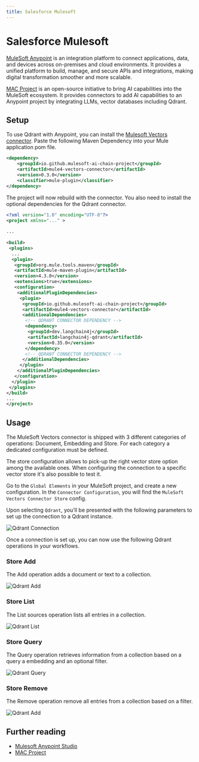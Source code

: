 ```yaml
---
title: Salesforce Mulesoft
---
```


# Salesforce Mulesoft

[MuleSoft Anypoint](https://www.salesforce.com/in/mulesoft/anypoint-platform/) is an integration platform to connect applications, data, and devices across on-premises and cloud environments. It provides a unified platform to build, manage, and secure APIs and integrations, making digital transformation smoother and more scalable.

[MAC Project](https://mac-project.ai) is an open-source initiative to bring AI capabilities into the MuleSoft ecosystem. It provides connectors to add AI capabilities to an Anypoint project by integrating LLMs, vector databases including Qdrant.

## Setup

To use Qdrant with Anypoint, you can install the [Mulesoft Vectors connector](https://mac-project.ai/docs/ms-vectors). Paste the following Maven Dependency into your Mule application pom file.

```xml
<dependency>
    <groupId>io.github.mulesoft-ai-chain-project</groupId>
    <artifactId>mule4-vectors-connector</artifactId>
    <version>0.3.0</version>
    <classifier>mule-plugin</classifier>
</dependency>
```

The project will now rebuild with the connector. You also need to install the optional dependencies for the Qdrant connector.

```xml
<?xml version="1.0" encoding="UTF-8"?>
<project xmlns="..." >
 
...
 
<build>
 <plugins>
  ...
  <plugin>
   <groupId>org.mule.tools.maven</groupId>
   <artifactId>mule-maven-plugin</artifactId>
   <version>4.3.0</version>
   <extensions>true</extensions>
   <configuration>
    <additionalPluginDependencies>
     <plugin>
      <groupId>io.github.mulesoft-ai-chain-project</groupId>
      <artifactId>mule4-vectors-connector</artifactId>
      <additionalDependencies>
       <!-- QDRANT CONNECTOR DEPENDENCY -->
       <dependency>
        <groupId>dev.langchain4j</groupId>
        <artifactId>langchain4j-qdrant</artifactId>
        <version>0.35.0</version>
       </dependency>
       <!-- QDRANT CONNECTOR DEPENDENCY -->
      </additionalDependencies>
     </plugin>
    </additionalPluginDependencies>
   </configuration>
  </plugin>
 </plugins>
</build>
...
</project>
```

## Usage

The MuleSoft Vectors connector is shipped with 3 different categories of operations: Document, Embedding and Store. For each category a dedicated configuration must be defined.

The store configuration allows to pick-up the right vector store option among the available ones. When configuring the connection to a specific vector store it's also possible to test it.

Go to the `Global Elements` in your MuleSoft project, and create a new configuration. In the `Connector Configuration`, you will find the `MuleSoft Vectors Connector Store` config.

Upon selecting `Qdrant`, you'll be presented with the following parameters to set up the connection to a Qdrant instance.

![Qdrant Connection](/documentation/platforms/mulesoft/qdrant-connection.png)

Once a connection is set up, you can now use the following Qdrant operations in your workflows.

### Store Add

The Add operation adds a document or text to a collection.

![Qdrant Add](/documentation/platforms/mulesoft/qdrant-add.png)

### Store List

The List sources operation lists all entries in a collection.

![Qdrant List](/documentation/platforms/mulesoft/qdrant-list.png)

### Store Query

The Query operation retrieves information from a collection based on a query a embedding and an optional filter.

![Qdrant Query](/documentation/platforms/mulesoft/qdrant-query.png)

### Store Remove

The Remove operation remove all entries from a collection based on a filter.

![Qdrant Add](/documentation/platforms/mulesoft/qdrant-remove.png)

## Further reading

- [Mulesoft Anypoint Studio](https://docs.mulesoft.com/studio/latest/)
- [MAC Project](https://mac-project.ai)
